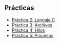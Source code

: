 ## Prácticas

- [Práctica 2: Lengaje C](./str/)
- [Práctica 3: Archivos](./pcase/)
- [Práctica 4: Hilos](./practica4/)
- [Práctica 5: Procesos](./shell/)